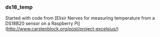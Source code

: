 ### ds18_temp

Started with code from [Elixir Nerves for measuring temperature from a DS18B20 sensor on a Raspberry Pi]
(http://www.carstenblock.org/post/project-excelsius/)


